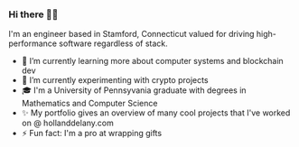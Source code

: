 ### Hi there 👋🏼 

I'm an engineer based in Stamford, Connecticut valued for driving high-performance software regardless of stack.

- 🌱 I’m currently learning more about computer systems and blockchain dev
- 🔭 I’m currently experimenting with crypto projects
- 🎓 I'm a University of Pennsyvania graduate with degrees in Mathematics and Computer Science
- ✨ My portfolio gives an overview of many cool projects that I've worked on @ hollanddelany.com
- ⚡ Fun fact: I'm a pro at wrapping gifts
